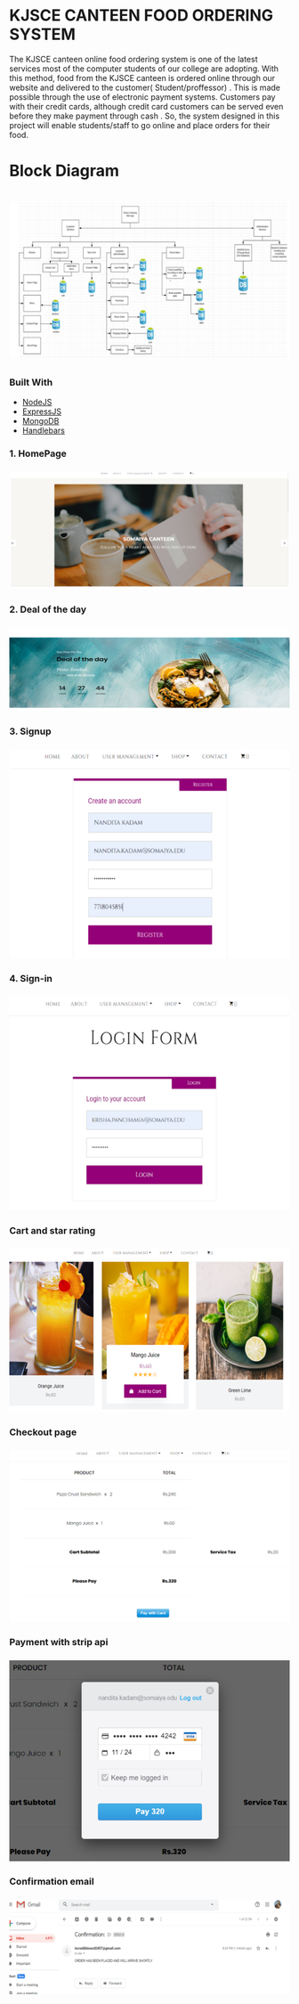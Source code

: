 # KJSCE CANTEEN FOOD ORDERING SYSTEM 

<p> The KJSCE canteen online food ordering system is one of the latest services most of the computer students of our college are adopting. With this method, food from the KJSCE canteen is ordered online through our website and delivered to the customer( Student/proffessor) . This is made possible through the use of electronic payment systems. Customers pay with their credit cards, although credit card customers can be served even before they make payment  through cash . So, the system designed in this project will enable students/staff to go online and place orders for their food.
</p>

<h1> Block Diagram <h1>
   
![BLOCKDIAGRAM](./blockdiagram.PNG)

### Built With

* [NodeJS](https://nodejs.org/en/)
* [ExpressJS](https://expressjs.com/en/starter/generator.html)
* [MongoDB](https://docs.mongodb.com/)
* [Handlebars](https://handlebarsjs.com/)
   
<h3>1. HomePage <h3>
   
   ![home](/homepage.PNG)

<h3>2. Deal of the day <h3>
   
   ![deal](/dealday.PNG)
   
<h3>3. Signup <h3>
   
   ![register](/signup.PNG)
  
<h3>4. Sign-in <h3>
   
   ![login](/signin.PNG)
   
<h3> Cart and star rating <h3>
   
   ![cart](/cart.PNG)
   
<h3> Checkout page <h3>
   
   ![checkout](/checkout.PNG)
   
<h3> Payment with strip api <h3>
   
   ![payment](/stripe.PNG)
   
<h3> Confirmation email <h3>
   
   ![email](/confirm.PNG)
